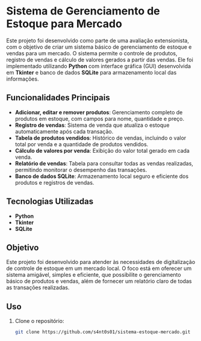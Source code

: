 # Sistema de Gerenciamento de Estoque para Mercado

Este projeto foi desenvolvido como parte de uma avaliação extensionista, com o objetivo de criar um sistema básico de gerenciamento de estoque e vendas para um mercado. O sistema permite o controle de produtos, registro de vendas e cálculo de valores gerados a partir das vendas. Ele foi implementado utilizando **Python** com interface gráfica (GUI) desenvolvida em **Tkinter** e banco de dados **SQLite** para armazenamento local das informações.

## Funcionalidades Principais

- **Adicionar, editar e remover produtos**: Gerenciamento completo de produtos em estoque, com campos para nome, quantidade e preço.
- **Registro de vendas**: Sistema de venda que atualiza o estoque automaticamente após cada transação.
- **Tabela de produtos vendidos**: Histórico de vendas, incluindo o valor total por venda e a quantidade de produtos vendidos.
- **Cálculo de valores por venda**: Exibição do valor total gerado em cada venda.
- **Relatório de vendas**: Tabela para consultar todas as vendas realizadas, permitindo monitorar o desempenho das transações.
- **Banco de dados SQLite**: Armazenamento local seguro e eficiente dos produtos e registros de vendas.

## Tecnologias Utilizadas

- **Python**
- **Tkinter** 
- **SQLite** 
## Objetivo

Este projeto foi desenvolvido para atender às necessidades de digitalização de controle de estoque em um mercado local. O foco está em oferecer um sistema amigável, simples e eficiente, que possibilite o gerenciamento básico de produtos e vendas, além de fornecer um relatório claro de todas as transações realizadas.

## Uso

1. Clone o repositório:
   ```bash
   git clone https://github.com/s4nt0s01/sistema-estoque-mercado.git

